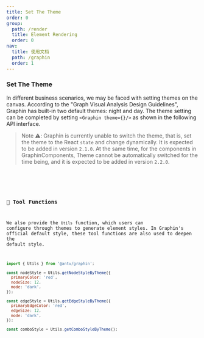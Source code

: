```yaml
---
title: Set The Theme
order: 0
group:
  path: /render
  title: Element Rendering
  order: 0
nav:
  title: 使用文档
  path: /graphin
  order: 1
---
```


### Set The Theme

In different business scenarios, we may be faced with setting themes on the canvas. According to the "Graph Visual Analysis Design Guidelines", Graphin has built-in two default themes: night and day. The theme setting can be completed by setting `<Graphin theme={}/>` as shown in the following API interface.

> Note ⚠️: Graphin is currently unable to switch the theme, that is, set the theme to the React `state` and change dynamically. It is expected to be added in version `2.1.0`. At the same time, for the components in GraphinComponents, Theme cannot be automatically switched for the time being, and it is expected to be added in version `2.2.0`.

<code src='./setting.tsx'>

<API src='../../interface/theme.ts'>

### 🔧 Tool Functions

We also provide the `Utils` function, which users can configure through themes to generate element styles. In Graphin's official default style, these tool functions are also used to deepen the default style.

```jsx | pure
import { Utils } from '@antv/graphin';

const nodeStyle = Utils.getNodeStyleByTheme({
  primaryColor: 'red',
  nodeSize: 12,
  mode: 'dark',
});

const edgeStyle = Utils.getEdgeStyleByTheme({
  primaryEdgeColor: 'red',
  edgeSize: 12,
  mode: 'dark',
});

const comboStyle = Utils.getComboStyleByTheme();
```
